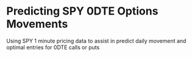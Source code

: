# Predicting SPY 0DTE Options Movements


Using SPY 1 minute pricing data to assist in predict daily movement and optimal entries for 0DTE calls or puts
